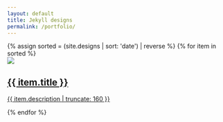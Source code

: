 ```yaml
---
layout: default
title: Jekyll designs
permalink: /portfolio/
---
```


<div class="portfolio">
    {% assign sorted = (site.designs | sort: 'date') | reverse %}
    {% for item in sorted %}
    	<a class="portfolio-item" href="{{ item.url | prepend: site.baseurl }}">
    		<div class="thumbnail img-wrapper">
    			<img src="{{ item.img_url | prepend: site.baseurl }}">
    		</div>
			<h2>{{ item.title }}</h2>
			<p class="post-excerpt">{{ item.description | truncate: 160 }}</p>
		</a>
    {% endfor %}
</div>




